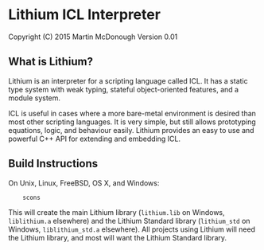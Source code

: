 Lithium ICL Interpreter
=======================

Copyright (C) 2015 Martin McDonough
Version 0.01

What is Lithium?
----------------

Lithium is an interpreter for a scripting language called ICL. It has a static
type system with weak typing, stateful object-oriented features, and a module
system.

ICL is useful in cases where a more bare-metal environment is desired than most
other scripting languages. It is very simple, but still allows prototyping
equations, logic, and behaviour easily. Lithium provides an easy to use and
powerful C++ API for extending and embedding ICL.

Build Instructions
------------------

On Unix, Linux, FreeBSD, OS X, and Windows:
```
    scons
```

This will create the main Lithium library (`lithium.lib` on Windows, 
`liblithium.a` elsewhere) and the Lithium Standard library (`lithium_std` on
Windows, `liblithium_std.a` elsewhere). All projects using Lithium will need
the Lithium library, and most will want the Lithium Standard library.
